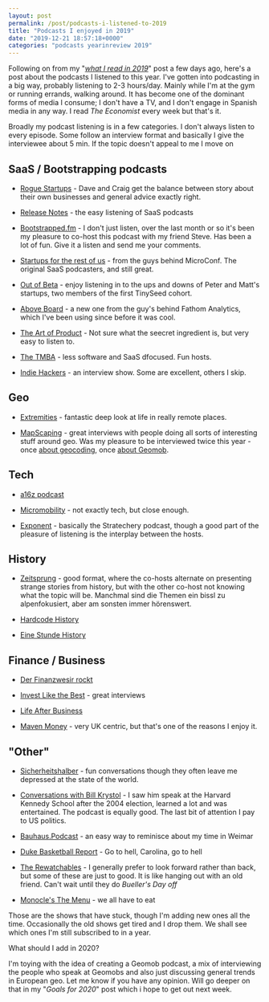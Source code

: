 ```yaml
---
layout: post
permalink: /post/podcasts-i-listened-to-2019
title: "Podcasts I enjoyed in 2019"
date: "2019-12-21 18:57:18+0000"
categories: "podcasts yearinreview 2019"
---
```




Following on from my "_[what I read in 2019](/post/what-i-read-in-2019)_" post
a few days ago, here's a post about the podcasts I listened to this year.
I've gotten into podcasting in a big way, probably listening to 2-3 hours/day.
Mainly while I'm at the gym or running errands, walking around.
It has become one of the dominant forms of media I consume; I don't have a TV,
and I don't engage in Spanish media in any way. I read _The Economist_ every
week but that's it. 

Broadly my podcast listening is in a few categories. I don't always listen to
every episode. Some follow an interview format and basically I give the
interviewee about 5 min. If the topic doesn't appeal to me I move on


## SaaS / Bootstrapping podcasts

  * [Rogue Startups](https://roguestartups.com/) - Dave and Craig get the balance between story about their own businesses and general advice exactly right.
  
  * [Release Notes](https://releasenotes.tv/) - the easy listening of SaaS podcasts

  * [Bootstrapped.fm](https://bootstrapped.fm/) - I don't just listen, over the last month or so it's been my pleasure to co-host this podcast with my friend Steve. Has been a lot of fun. Give it a listen and send me your comments.

  * [Startups for the rest of us](https://www.startupsfortherestofus.com) - from the guys behind MicroConf. The original SaaS podcasters, and still great.

  * [Out of Beta](https://podcasts.apple.com/us/podcast/out-of-beta/id1470198478) - enjoy listening in to the ups and downs of Peter and Matt's startups, two members of the first TinySeed cohort.

  * [Above Board](https://usefathom.com/podcast) - a new one from the guy's behind Fathom Analytics, which I've been using since before it was cool. 

  * [The Art of Product](https://artofproductpodcast.com/) - Not sure what the seecret ingredient is, but very easy to listen to.

  * [The TMBA](https://www.tropicalmba.com/podcasts/) - less software and SaaS dfocused. Fun hosts.

  * [Indie Hackers](https://www.indiehackers.com/podcast) - an interview show. Some are excellent, others I skip. 

## Geo

  * [Extremities](https://anchor.fm/extremities) - fantastic deep look at
  life in really remote places.

  * [MapScaping](https://mapscaping.com/blogs/the-mapscaping-podcast) - great interviews with people doing all sorts of interesting stuff around geo. Was my pleasure to be interviewed twice this year - once [about geocoding](https://mapscaping.com/blogs/the-mapscaping-podcast/geocoding-translating-between-machines-and-humans), once [about Geomob](https://mapscaping.com/blogs/the-mapscaping-podcast/geomob-geoinnovation-for-the-people-by-the-people).



## Tech

  * [a16z podcast](https://a16z.com/podcasts/)

  * [Micromobility](https://micromobility.io/podcast/) - not exactly tech, but close enough.

  * [Exponent](https://exponent.fm/) - basically the Stratechery podcast, though a good part of the pleasure of listening is the interplay between the hosts. 
  

## History

  * [Zeitsprung](https://www.zeitsprung.fm/) - good format, where the co-hosts alternate on presenting strange stories from history, but with the other co-host not knowing what the topic will be. Manchmal sind die Themen ein bissl zu alpenfokusiert, aber am sonsten immer hörenswert. 
  
  * [Hardcode History](https://www.dancarlin.com/hardcore-history-series/)

  * [Eine Stunde History](https://www.deutschlandfunknova.de/eine-stunde-history)

## Finance / Business

  * [Der Finanzwesir rockt](https://www.finanzwesir.com/blog/kategorien/podcast)

  * [Invest Like the Best](http://investorfieldguide.com/podcast/) - great interviews

  * [Life After Business](https://arkona.io/podcasts)

  * [Maven Money](https://www.mavenadviser.com/podcast) - very UK centric, but that's one of the reasons I enjoy it.


## "Other"

  * [Sicherheitshalber](https://soundcloud.com/sicherheitshalber) - fun conversations though they often leave me depressed at the state of the world.

  * [Conversations with Bill Krystol](https://conversationswithbillkristol.org/) - I saw him speak at the Harvard Kennedy School after the 2004 election, learned a lot and was entertained. The podcast is equally good. The last bit of attention I pay to US politics.

  * [Bauhaus.Podcast](https://podcasts.apple.com/us/podcast/bauhaus-podcast/id1443751173) - an easy way to reminisce about my time in Weimar

  * [Duke Basketball Report](https://podcasts.apple.com/us/podcast/duke-basketball-report/id954964236) - Go to hell, Carolina, go to hell

  * [The Rewatchables](https://www.theringer.com/the-rewatchables) - I generally prefer to look forward rather than back, but some of these are just to good. It is like hanging out with an old friend. Can't wait until they do _Bueller's Day off_

  * [Monocle's The Menu](https://monocle.com/radio/shows/the-menu/) - we all have to eat


Those are the shows that have stuck, though I'm adding new ones all the time. Occasionally the old shows get tired and I drop them. We shall see which ones
I'm still subscribed to in a year. 

What should I add in 2020?

I'm toying with the idea of creating a Geomob podcast, a mix of interviewing
the people who speak at Geomobs and also just discussing general trends in
European geo. Let me know if you have any opinion. Will go deeper on that in
my "_Goals for 2020_" post which i hope to get out next week.







